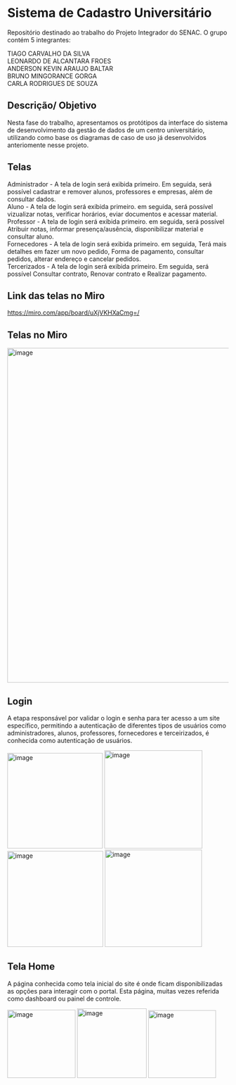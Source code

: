 # Sistema de Cadastro Universitário
Repositório destinado ao trabalho do Projeto Integrador do SENAC. O grupo contém 5 integrantes:

TIAGO CARVALHO DA SILVA <br />
LEONARDO DE ALCANTARA FROES<br />
ANDERSON KEVIN ARAUJO BALTAR<br />
BRUNO MINGORANCE GORGA<br />
CARLA RODRIGUES DE SOUZA<br />

## Descrição/ Objetivo
Nesta fase do trabalho, apresentamos os protótipos da interface do sistema de desenvolvimento da gestão de dados de um centro universitário, utilizando como base os diagramas de caso de uso já desenvolvidos anteriomente nesse projeto.

## Telas
Administrador - A tela de login será exibida primeiro. Em seguida, será possível cadastrar e remover alunos, professores e empresas, além de consultar dados.<br />
Aluno - A tela de login será exibida primeiro. em seguida, será possível vizualizar notas, verificar horários, eviar documentos e acessar material.<br />
Professor - A tela de login será exibida primeiro. em seguida, será possível Atribuir notas, informar presença/ausência, disponibilizar material e consultar aluno. <br />
Fornecedores - A tela de login será exibida primeiro. em seguida, Terá mais detalhes em fazer um novo pedido, Forma de pagamento, consultar pedidos, alterar endereço e cancelar pedidos.<br />
Tercerizados - A tela de login será exibida primeiro. Em seguida, será possível Consultar contrato, Renovar contrato e Realizar pagamento.<br />

## Link das telas no Miro 
https://miro.com/app/board/uXjVKHXaCmg=/

## Telas no Miro
<img width="761" alt="image" src="https://github.com/Tiago0carvalho/Projeto-integrador/assets/130933737/a2630565-717b-4fd8-9bf5-2d479d9bb544"><br />

## Login
A etapa responsável por validar o login e senha para ter acesso a um site específico, permitindo a autenticação de diferentes tipos de usuários como administradores, alunos, professores, fornecedores e terceirizados, é conhecida como autenticação de usuários.<br />

<img width="217" alt="image" src="https://github.com/Tiago0carvalho/Projeto-integrador/assets/130933737/20f0b4a5-8444-4688-a857-7d1121b2be4d">
<img width="223" alt="image" src="https://github.com/Tiago0carvalho/Projeto-integrador/assets/130933737/7a8f7532-a0b7-4481-a98d-f83ed2af15ac">
<img width="218" alt="image" src="https://github.com/Tiago0carvalho/Projeto-integrador/assets/130933737/3f216e11-33be-4ed7-ad4e-a385845a636c">
<img width="221" alt="image" src="https://github.com/Tiago0carvalho/Projeto-integrador/assets/130933737/4539cc58-cb21-4366-b95a-9e0c4babf0a0"><br />

## Tela Home 
A página conhecida como tela inicial do site é onde ficam disponibilizadas as opções para interagir com o portal. Esta página, muitas vezes referida como dashboard ou painel de controle. <br />

<img width="155" alt="image" src="https://github.com/Tiago0carvalho/Projeto-integrador/assets/130933737/ff80c6bd-3ce1-40f2-9d1a-52d5f6fc8eab">
<img width="158" alt="image" src="https://github.com/Tiago0carvalho/Projeto-integrador/assets/130933737/d23544be-a4ea-4f3a-bbbd-3a5661e086fc">
<img width="154" alt="image" src="https://github.com/Tiago0carvalho/Projeto-integrador/assets/130933737/3b5e7711-a195-4b1e-8597-70403e2fde97">










